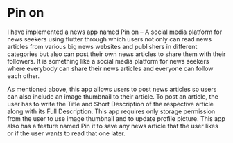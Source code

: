 # Pin on

I have implemented a news app named Pin on – A social media platform for news seekers using flutter through which users not only can read news articles from various big news websites and publishers in different categories but also can post their own news articles to share them with their followers. It is something like a social media platform for news seekers where everybody can share their news articles and everyone can follow each other.

As mentioned above, this app allows users to post news articles so users can also include an image thumbnail to their article. To post an article, the user has to write the Title and Short Description of the respective article along with its Full Description. This app requires only storage permission from the user to use image thumbnail and to update profile picture. This app also has a feature named Pin it to save any news article that the user likes or if the user wants to read that one later.

